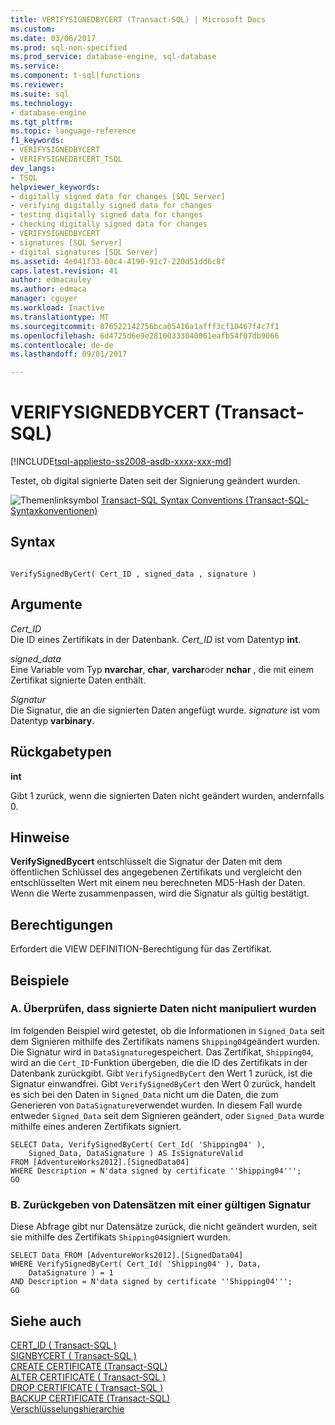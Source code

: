```yaml
---
title: VERIFYSIGNEDBYCERT (Transact-SQL) | Microsoft Docs
ms.custom: 
ms.date: 03/06/2017
ms.prod: sql-non-specified
ms.prod_service: database-engine, sql-database
ms.service: 
ms.component: t-sql|functions
ms.reviewer: 
ms.suite: sql
ms.technology:
- database-engine
ms.tgt_pltfrm: 
ms.topic: language-reference
f1_keywords:
- VERIFYSIGNEDBYCERT
- VERIFYSIGNEDBYCERT_TSQL
dev_langs:
- TSQL
helpviewer_keywords:
- digitally signed data for changes [SQL Server]
- verifying digitally signed data for changes
- testing digitally signed data for changes
- checking digitally signed data for changes
- VERIFYSIGNEDBYCERT
- signatures [SQL Server]
- digital signatures [SQL Server]
ms.assetid: 4e041f33-60c4-4190-91c7-220d51dd6c8f
caps.latest.revision: 41
author: edmacauley
ms.author: edmaca
manager: cguyer
ms.workload: Inactive
ms.translationtype: MT
ms.sourcegitcommit: 876522142756bca05416a1afff3cf10467f4c7f1
ms.openlocfilehash: 6d4725d6e9e28100333040061eafb54f07db9066
ms.contentlocale: de-de
ms.lasthandoff: 09/01/2017

---
```

# <a name="verifysignedbycert-transact-sql"></a>VERIFYSIGNEDBYCERT (Transact-SQL)
[!INCLUDE[tsql-appliesto-ss2008-asdb-xxxx-xxx-md](../../includes/tsql-appliesto-ss2008-asdb-xxxx-xxx-md.md)]

  Testet, ob digital signierte Daten seit der Signierung geändert wurden.  
  
 ![Themenlinksymbol](../../database-engine/configure-windows/media/topic-link.gif "Topic link icon") [Transact-SQL Syntax Conventions (Transact-SQL-Syntaxkonventionen)](../../t-sql/language-elements/transact-sql-syntax-conventions-transact-sql.md)  
  
## <a name="syntax"></a>Syntax  
  
```  
  
VerifySignedByCert( Cert_ID , signed_data , signature )  
```  
  
## <a name="arguments"></a>Argumente  
 *Cert_ID*  
 Die ID eines Zertifikats in der Datenbank. *Cert_ID* ist vom Datentyp **int**.  
  
 *signed_data*  
 Eine Variable vom Typ **nvarchar**, **char**, **varchar**oder **nchar** , die mit einem Zertifikat signierte Daten enthält.  
  
 *Signatur*  
 Die Signatur, die an die signierten Daten angefügt wurde. *signature* ist vom Datentyp **varbinary**.  
  
## <a name="return-types"></a>Rückgabetypen  
 **int**  
  
 Gibt 1 zurück, wenn die signierten Daten nicht geändert wurden, andernfalls 0.  
  
## <a name="remarks"></a>Hinweise  
 **VerifySignedBycert** entschlüsselt die Signatur der Daten mit dem öffentlichen Schlüssel des angegebenen Zertifikats und vergleicht den entschlüsselten Wert mit einem neu berechneten MD5-Hash der Daten. Wenn die Werte zusammenpassen, wird die Signatur als gültig bestätigt.  
  
## <a name="permissions"></a>Berechtigungen  
 Erfordert die VIEW DEFINITION-Berechtigung für das Zertifikat.  
  
## <a name="examples"></a>Beispiele  
  
### <a name="a-verifying-that-signed-data-has-not-been-tampered-with"></a>A. Überprüfen, dass signierte Daten nicht manipuliert wurden  
 Im folgenden Beispiel wird getestet, ob die Informationen in `Signed_Data` seit dem Signieren mithilfe des Zertifikats namens `Shipping04`geändert wurden. Die Signatur wird in `DataSignature`gespeichert. Das Zertifikat, `Shipping04`, wird an die `Cert_ID`-Funktion übergeben, die die ID des Zertifikats in der Datenbank zurückgibt. Gibt `VerifySignedByCert` den Wert 1 zurück, ist die Signatur einwandfrei. Gibt `VerifySignedByCert` den Wert 0 zurück, handelt es sich bei den Daten in `Signed_Data` nicht um die Daten, die zum Generieren von `DataSignature`verwendet wurden. In diesem Fall wurde entweder `Signed_Data` seit dem Signieren geändert, oder `Signed_Data` wurde mithilfe eines anderen Zertifikats signiert.  
  
```  
SELECT Data, VerifySignedByCert( Cert_Id( 'Shipping04' ),  
    Signed_Data, DataSignature ) AS IsSignatureValid  
FROM [AdventureWorks2012].[SignedData04]   
WHERE Description = N'data signed by certificate ''Shipping04''';  
GO  
```  
  
### <a name="b-returning-only-records-that-have-a-valid-signature"></a>B. Zurückgeben von Datensätzen mit einer gültigen Signatur  
 Diese Abfrage gibt nur Datensätze zurück, die nicht geändert wurden, seit sie mithilfe des Zertifikats `Shipping04`signiert wurden.  
  
```  
SELECT Data FROM [AdventureWorks2012].[SignedData04]   
WHERE VerifySignedByCert( Cert_Id( 'Shipping04' ), Data,   
    DataSignature ) = 1   
AND Description = N'data signed by certificate ''Shipping04''';  
GO  
```  
  
## <a name="see-also"></a>Siehe auch  
 [CERT_ID &#40; Transact-SQL &#41;](../../t-sql/functions/cert-id-transact-sql.md)   
 [SIGNBYCERT &#40; Transact-SQL &#41;](../../t-sql/functions/signbycert-transact-sql.md)   
 [CREATE CERTIFICATE &#40;Transact-SQL&#41;](../../t-sql/statements/create-certificate-transact-sql.md)   
 [ALTER CERTIFICATE &#40; Transact-SQL &#41;](../../t-sql/statements/alter-certificate-transact-sql.md)   
 [DROP CERTIFICATE &#40; Transact-SQL &#41;](../../t-sql/statements/drop-certificate-transact-sql.md)   
 [BACKUP CERTIFICATE &#40;Transact-SQL&#41;](../../t-sql/statements/backup-certificate-transact-sql.md)   
 [Verschlüsselungshierarchie](../../relational-databases/security/encryption/encryption-hierarchy.md)  
  
  

